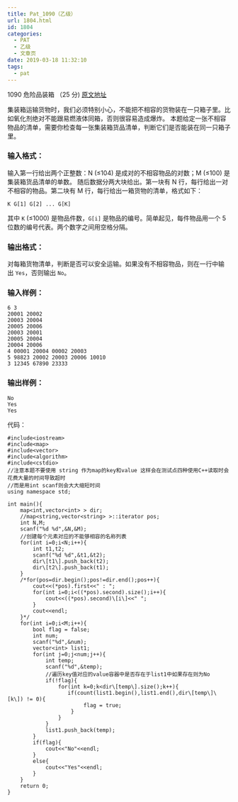 ```yaml
---
title: Pat_1090（乙级）
url: 1804.html
id: 1804
categories:
  - PAT
  - 乙级
  - 文章页
date: 2019-03-18 11:32:10
tags:
  - pat
---
```


1090 危险品装箱 （25 分) [原文地址](https://pintia.cn/problem-sets/994805260223102976/problems/1038429484026175488)

集装箱运输货物时，我们必须特别小心，不能把不相容的货物装在一只箱子里。比如氧化剂绝对不能跟易燃液体同箱，否则很容易造成爆炸。 本题给定一张不相容物品的清单，需要你检查每一张集装箱货品清单，判断它们是否能装在同一只箱子里。

### 输入格式：

输入第一行给出两个正整数：N (≤10​4​​) 是成对的不相容物品的对数；M (≤100) 是集装箱货品清单的单数。 随后数据分两大块给出。第一块有 N 行，每行给出一对不相容的物品。第二块有 M 行，每行给出一箱货物的清单，格式如下：

    K G[1] G[2] ... G[K]
    

其中 `K` (≤1000) 是物品件数，`G[i]` 是物品的编号。简单起见，每件物品用一个 5 位数的编号代表。两个数字之间用空格分隔。

### 输出格式：

对每箱货物清单，判断是否可以安全运输。如果没有不相容物品，则在一行中输出 `Yes`，否则输出 `No`。

### 输入样例：

    6 3
    20001 20002
    20003 20004
    20005 20006
    20003 20001
    20005 20004
    20004 20006
    4 00001 20004 00002 20003
    5 98823 20002 20003 20006 10010
    3 12345 67890 23333
    

### 输出样例：

    No
    Yes
    Yes

代码：
```
#include<iostream>
#include<map>
#include<vector>
#include<algorithm>
#include<cstdio>
//注意本题不要使用 string 作为map的key和value 这样会在测试点四种使用C++读取时会花费大量的时间导致超时 
//而是用int scanf则会大大缩短时间
using namespace std;

int main(){
    map<int,vector<int> > dir;
    //map<string,vector<string> >::iterator pos;
    int N,M;
    scanf("%d %d",&N,&M);
    //创建每个元素对应的不能够相容的名称列表
    for(int i=0;i<N;i++){
        int t1,t2;
        scanf("%d %d",&t1,&t2);
        dir\[t1\].push_back(t2);
        dir\[t2\].push_back(t1);
    }
    /*for(pos=dir.begin();pos!=dir.end();pos++){
        cout<<(*pos).first<<" : ";
        for(int i=0;i<((*pos).second).size();i++){
            cout<<((*pos).second)\[i\]<<" ";
        }
        cout<<endl;
    }*/
    for(int i=0;i<M;i++){
        bool flag = false;
        int num;
        scanf("%d",&num);
        vector<int> list1;
        for(int j=0;j<num;j++){
            int temp;
            scanf("%d",&temp);
            //遍历key值对应的value容器中是否存在于list1中如果存在则为No
            if(!flag){
                for(int k=0;k<dir\[temp\].size();k++){
                   if(count(list1.begin(),list1.end(),dir\[temp\]\[k\]) != 0){
                        flag = true;
                    }
                }
            }
            list1.push_back(temp);
        }
        if(flag){
            cout<<"No"<<endl;
        }
        else{
            cout<<"Yes"<<endl;
        }
    }
    return 0;
}
```